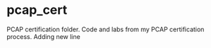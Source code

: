 # pcap_cert
PCAP certification folder.
Code and labs from my PCAP certification process.
Adding new line

